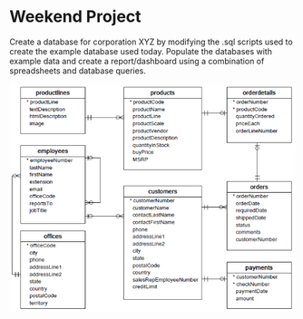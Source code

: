# Weekend Project


Create a database for corporation XYZ by modifying the .sql scripts used to create the example database used today. Populate
the databases with example data and create a report/dashboard using a combination of spreadsheets and database queries.


![ERP diagram](https://github.com/mmehmadi94/Data_Science_Bootcamp_codingDojo/blob/master/Assignments/weekendProject2/MySQL-Sample-Database-Schema.png)

